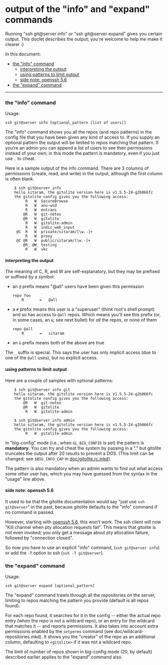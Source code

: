 # output of the "info" and "expand" commands

Running "ssh git@server info" or "ssh git@server expand" gives you certain
output.  This doclet describes the output; you're welcome to help me make it
clearer :)

In this document:

  * <a href="#_the_info_command">the "info" command</a>
      * <a href="#_interpreting_the_output">interpreting the output</a>
      * <a href="#_using_patterns_to_limit_output">using patterns to limit output</a>
      * <a href="#_side_note_openssh_5_6">side note: openssh 5.6</a>
  * <a href="#_the_expand_command">the "expand" command</a>

----

<a name="_the_info_command"></a>

### the "info" command

Usage:

    ssh git@server info [optional_pattern [list of users]]

The "info" command shows you all the repos (and repo patterns) in the config
file that you have been given any kind of access to.  If you supply an
optional pattern the output will be limited to repos matching that pattern.
If you're an admin you can append a list of users to see their permissions
instead of your own; in this mode the pattern is mandatory, even if you just
use `.` to cheat.

Here is a sample output of the info command.  There are 3 columns of
permissions (create, read, and write) in the output, although the first column
is often blank.

        $ ssh git@server info
        hello sitaram, the gitolite version here is v1.5.5-24-g2b066fc
        the gitolite config gives you the following access:
             R   W 	SecureBrowse
             R   W 	anu-wsd
             R   W 	entrans
            @R   W 	git-notes
            @R   W 	gitolite
             R   W 	gitolite-admin
             R   W 	indic_web_input
         @C  R   W 	private/sitaram/[\w.-]+
             R   W 	proxy
         @C @R   W 	public/sitaram/[\w.-]+
            @R_ @W_	testing
             R   W 	vkc

<a name="_interpreting_the_output"></a>

#### interpreting the output

The meaning of C, R, and W are self-explanatory, but they may be prefixed or
suffixed by a symbol:

  * an `@` prefix means "@all" users have been given this permission

        repo foo
            R       =   @all

  * a `#` prefix means this user is a "superuser" (think root's shell prompt)
    and so has access to `@all` repos.  Which means you'll see this prefix
    (or, in some cases, an `&`; see next bullet) for *all* the repos, or none
    of them

        repo @all
            R       =   sitaram

  * an `&` prefix means both of the above are true

The `_` suffix is special.  This says the user has only implicit access (due
to one of the `@all` uses), but no explicit access.

<a name="_using_patterns_to_limit_output"></a>

#### using patterns to limit output

Here are a couple of samples with optional patterns:

        $ ssh git@server info git
        hello sitaram, the gitolite version here is v1.5.5-24-g2b066fc
        the gitolite config gives you the following access:
            @R   W 	git-notes
            @R   W 	gitolite
             R   W 	gitolite-admin

        $ ssh git@server info admin
        hello sitaram, the gitolite version here is v1.5.5-24-g2b066fc
        the gitolite config gives you the following access:
             R   W 	gitolite-admin

In "big-config" mode (i.e., when `GL_BIG_CONFIG` is set) the pattern is
**mandatory**.  You can try and cheat the system by passing in a "." but
gitolite truncates the output after 20 results to prevent a DOS.  (This limit
can be changed; see `$BIG_INFO_CAP` in [doc/gitolite.rc.mkd][rcdoc]).

[rcdoc]: http://sitaramc.github.com/gitolite/doc/gitolite.rc.html

The pattern is also mandatory when an admin wants to find out what access some
*other* user has, which you may have guessed from the syntax in the "usage"
line above.

<a name="_side_note_openssh_5_6"></a>

#### side note: openssh 5.6

It used to be that the gitolite documentation would say "just use `ssh
git@server`" in the past, because gitolite defaults to the "info" command if
no command is passed.

However, starting with [openssh 5.6][openssh56], this won't work.  The ssh
client will now "Kill channel when pty allocation requests fail".  This means
that gitolite is not even invoked; you only get a message about pty allocation
failure, followed by "connection closed".

So now you have to use an explicit "info" command, (`ssh git@server info`) or
add the `-T` option to ssh (`ssh -T git@server`).

[openssh56]: http://www.openssh.org/txt/release-5.6

<a name="_the_expand_command"></a>

### the "expand" command

Usage:

    ssh git@server expand [optional_pattern]

The "expand" command trawls through all the repositories on the server,
limiting to repos matching the pattern you provide (default is all repos
found).

For each repo found, it searches for it in the config -- either the actual
repo entry (when the repo is not a wildcard repo), or an entry for the
wildcard that matches it -- and reports permissions.  It also takes into
account extra permissions enabled by the `setperms` command (see
doc/wildcard-repositories.mkd).  It shows you the "creator" of the repo as
an additional column, defaulting to `<gitolite>` if it was not a wildcard
repo.

The limit of number of repos shown in big-config mode (20, by default)
described earlier applies to the "expand" command also.
